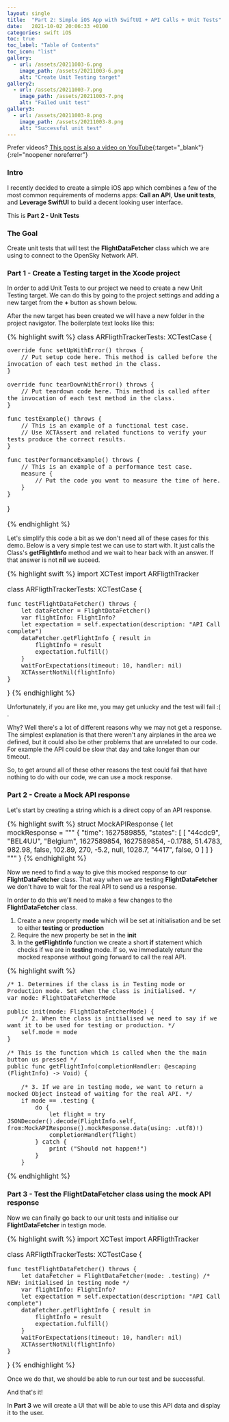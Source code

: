 ```yaml
---
layout: single
title:  "Part 2: Simple iOS App with SwiftUI + API Calls + Unit Tests"
date:   2021-10-02 20:06:33 +0100
categories: swift iOS
toc: true
toc_label: "Table of Contents"
toc_icon: "list"
gallery:
  - url: /assets/20211003-6.png
    image_path: /assets/20211003-6.png
    alt: "Create Unit Testing target"
gallery2:
  - url: /assets/20211003-7.png
    image_path: /assets/20211003-7.png
    alt: "Failed unit test"
gallery3:
  - url: /assets/20211003-8.png
    image_path: /assets/20211003-8.png
    alt: "Successful unit test"
---
```

Prefer videos? [This post is also a video on YouTube](https://www.youtube.com/channel/UCSMxuZP6KUb_i9F-K1LAtrw){:target="_blank"}{:rel="noopener noreferrer"} 
### Intro

I recently decided to create a simple iOS app which combines a few of the most common requirements of moderns apps: **Call an API**, **Use unit tests**, and **Leverage SwiftUI** to build a decent looking user interface. 

This is **Part 2 - Unit Tests**

### The Goal

Create unit tests that will test the **FlightDataFetcher** class which we are using to connect to the OpenSky Network API. 

### Part 1 - Create a Testing target in the Xcode project

In order to add Unit Tests to our project we need to create a new Unit Testing target. We can do this by going to the project settings and adding a new target from the **+** button as shown below. 

After the new target has been created we will have a new folder in the project navigator. The boilerplate text looks like this:

<font size="3">
{% highlight swift %}
class ARFligthTrackerTests: XCTestCase {

    override func setUpWithError() throws {
        // Put setup code here. This method is called before the invocation of each test method in the class.
    }

    override func tearDownWithError() throws {
        // Put teardown code here. This method is called after the invocation of each test method in the class.
    }

    func testExample() throws {
        // This is an example of a functional test case.
        // Use XCTAssert and related functions to verify your tests produce the correct results.
    }

    func testPerformanceExample() throws {
        // This is an example of a performance test case.
        measure {
            // Put the code you want to measure the time of here.
        }
    }

}

{% endhighlight %}
</font>

Let's simplify this code a bit as we don't need all of these cases for this demo. Below is a very simple test we can use to start with. It just calls the Class's **getFlightInfo** method and we wait to hear back with an answer. If that answer is not **nil** we suceed.  


<font size="3">
{% highlight swift %}
import XCTest
import ARFligthTracker

class ARFligthTrackerTests: XCTestCase {
    
    func testFlightDataFetcher() throws {
        let dataFetcher = FlightDataFetcher()
        var flightInfo: FlightInfo?
        let expectation = self.expectation(description: "API Call complete")
        dataFetcher.getFlightInfo { result in
            flightInfo = result
            expectation.fulfill()
        }
        waitForExpectations(timeout: 10, handler: nil)
        XCTAssertNotNil(flightInfo)
    }
}
{% endhighlight %}
</font>
 
Unfortunately, if you are like me, you may get unlucky and the test will fail :( . 

Why? Well there's a lot of different reasons why we may not get a response. The simplest explanation is that there weren't any airplanes in the area we defined, but it could also be other problems that are unrelated to our code. For example the API could be slow that day and take longer than our timeout. 

So, to get around all of these other reasons the test could fail that have nothing to do with our code, we can use a mock response. 

### Part 2 - Create a Mock API response

Let's start by creating a string which is a direct copy of an API response. 

<font size="3">
{% highlight swift %}
struct MockAPIResponse {
    let mockResponse = """
    {
        "time": 1627589855,
        "states": [
            [
                "44cdc9",
                "BEL4UU",
                "Belgium",
                1627589854,
                1627589854,
                -0.1788,
                51.4783,
                982.98,
                false,
                102.89,
                270,
                -5.2,
                null,
                1028.7,
                "4417",
                false,
                0
            ]
        ]
    }
    """
}
{% endhighlight %}
</font>

Now we need to find a way to give this mocked response to our **FlightDataFetcher** class. That way when we are testing **FlightDataFetcher** we don't have to wait for the real API to send us a response. 

In order to do this we'll need to make a few changes to the **FlightDataFetcher** class. 

1. Create a new property **mode** which will be set at initialisation and be set to either **testing** or **production**
2. Require the new property be set in the **init** 
3. In the **getFlightInfo** function we create a short **if** statement which checks if we are in **testing** mode. If so, we immediately retunr the mocked response without going forward to call the real API.

<font size="3">
{% highlight swift %}
    
    /* 1. Determines if the class is in Testing mode or Production mode. Set when the class is initialised. */
    var mode: FlightDataFetcherMode
    
    public init(mode: FlightDataFetcherMode) {
        /* 2. When the class is initialised we need to say if we want it to be used for testing or production. */
        self.mode = mode
    }
    
    /* This is the function which is called when the the main button us pressed */
    public func getFlightInfo(completionHandler: @escaping (FlightInfo) -> Void) {
        
        /* 3. If we are in testing mode, we want to return a mocked Object instead of waiting for the real API. */
        if mode == .testing {
            do {
                let flight = try JSONDecoder().decode(FlightInfo.self, from:MockAPIResponse().mockResponse.data(using: .utf8)!)
                completionHandler(flight)
            } catch {
                print ("Should not happen!")
            }
        }
{% endhighlight %}
</font>


### Part 3 - Test the **FlightDataFetcher** class using the mock API response

Now we can finally go back to our unit tests and initialise our **FlightDataFetcher** in testign mode. 

<font size="3">
{% highlight swift %}
import XCTest
import ARFligthTracker

class ARFligthTrackerTests: XCTestCase {
    
    func testFlightDataFetcher() throws {
        let dataFetcher = FlightDataFetcher(mode: .testing) /* NEW: initialised in testing mode */
        var flightInfo: FlightInfo?
        let expectation = self.expectation(description: "API Call complete")
        dataFetcher.getFlightInfo { result in
            flightInfo = result
            expectation.fulfill()
        }
        waitForExpectations(timeout: 10, handler: nil)
        XCTAssertNotNil(flightInfo)
    }
}
{% endhighlight %}
</font>



Once we do that, we should be able to run our test and be successful. 

And that's it! 

In **Part 3** we will create a UI that will be able to use this API data and display it to the user. 
